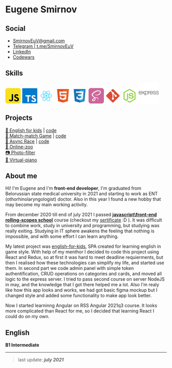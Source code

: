 # Eugene Smirnov

## Social

- SmirnovEuV@gmail.com
- [Telegram | t.me/SmirnovEuV](https://t.me/SmirnovEuV)
- [LinkedIn](https://www.linkedin.com/in/eugene-smirnov-35363120b/)
- [Codewars](https://www.codewars.com/users/Eugene-Smirnov)

## Skills

![Javascipt](./icons/js.png)
![Typescript](./icons/ts.png)
![React](./icons/react.png)
![HTML5](./icons/html.png)
![CSS3](./icons/css.png)
![SASS](./icons/sass.png)
![Git](./icons/git.png)
![NodeJS](./icons/node.png)
![expressJS](./icons/express.png)

## Projects

[📕 English for kids](https://eugene-smirnov-english-for-kids.netlify.app/) | [code](https://github.com/Eugene-Smirnov/RSS-JS-FE-2021q1/tree/english-for-kids-admin)  
 [🎴 Match-match Game](https://eugene-smirnov-match-match.netlify.app/) | [code](https://github.com/Eugene-Smirnov/RSS-JS-FE-2021q1/tree/match-match)  
 [🚗 Async Race](https://eugene-smirnov-async-race.netlify.app/) | [code](https://github.com/Eugene-Smirnov/RSS-JS-FE-2021q1/tree/async-race)  
 [🐼 Online-zoo](https://rolling-scopes-school.github.io/eugene-smirnov-JSFE2021Q1/online-zoo/pages/landing/)  
 [📷 Photo-filter](https://eugene-smirnov.github.io/photo-filter/)  
 [🎹 Virtual-piano](https://eugene-smirnov.github.io/virtual-piano/)

## About me

Hi! I'm Eugene and I'm **front-end developer**, I'm graduated from Belorussian state medical university in 2021 and starting to work as ENT (othorhinolaryngologist) doctor. Also in this year I found a new hobby that may become my main working activity.

From december 2020 till end of july 2021 I passed [**javascript\front-end rolling-scopes school**](https://rs.school/js/) course (checkout my [sertificate](https://app.rs.school/certificate/lzvcxj6w) :D ). It was difficult to combine work, study in university and programming, but studying was really exiting. Studying in IT sphere awakens the feeling that nothing is impossible, and with some effort I can learn anything.

My latest project was [english-for-kids](https://eugene-smirnov-english-for-kids.netlify.app/), SPA created for learning english in game style. With help of my menthor I decided to code this project using React and Redux, so at first it was hard to meet deadline requierments, but then I realised how these technologies can simplify my life, and started use them. In second part we code admin panel with simple token authentification, CRUD operations on categories and cards, and moved all logic to the express server. I tried to pass second course on server NodeJS in may, and the knowledge that I got there helped me a lot. Also I'm realy like how this app looks and works, we had got basic figma mockup but I changed style and added some functionality to make app look better.

Now I started learninng Angular on RSS Angular 2021q3 course. It looks more complicated than React for me, so I decided that learning React I could do on my own.

## English

**B1 Intermediate**

---

> last update: **_july 2021_**
